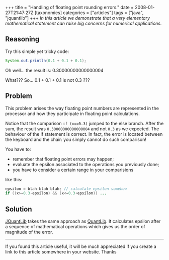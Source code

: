 +++
title = "Handling of floating point rounding errors."
date = 2008-01-27T21:47:27Z
[taxonomies]
categories = ["articles"]
tags = ["java", "jquantlib"]
+++
_In this article we demonstrate that a very elementary mathematical statement can raise big concerns for numerical applications._

## Reasoning

Try this simple yet tricky code:

```java
System.out.println(0.1 + 0.1 + 0.1);
```

Oh well... the result is: 0.30000000000000004

What??? So... 0.1 + 0.1 + 0.1 is not 0.3 ???

## Problem

This problem arises the way floating point numbers are represented in the processor and how they participate in floating point calculations.

Notice that the comparison ``if (x==0.3)`` jumped to the else branch. After the sum, the result was ``0.30000000000000004`` and not ``0.3`` as we expected. The behaviour of the if statement is correct. In fact, the error is located between the keyboard and the chair: you simply cannot do such comparison!


You have to:

* remember that floating point errors may happen;
* evaluate the epsilon associated to the operations you previously done;
* you have to consider a certain range in your comparisions

like this:

```java
epsilon = blah blah blah; // calculate epsilon somehow
if ((x>=0.3-epsilon) && (x<=0.3+epsilon)) ...
```

## Solution

[JQuantLib](http://jquantlib.org) takes the same approach as [QuantLib](http://quantlib.org). It calculates epsilon after a sequence of mathematical operations which gives us the order of magnitude of the error.

----

If you found this article useful, it will be much appreciated if you create a link to this article somewhere in your website. Thanks
